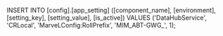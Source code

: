INSERT INTO [config].[app_setting] ([component_name], [environment], [setting_key], [setting_value], [is_active])
VALUES ('DataHubService', 'CRLocal', 'MarveLConfig:RollPrefix', 'MIM_ABT-GWG_', 1);